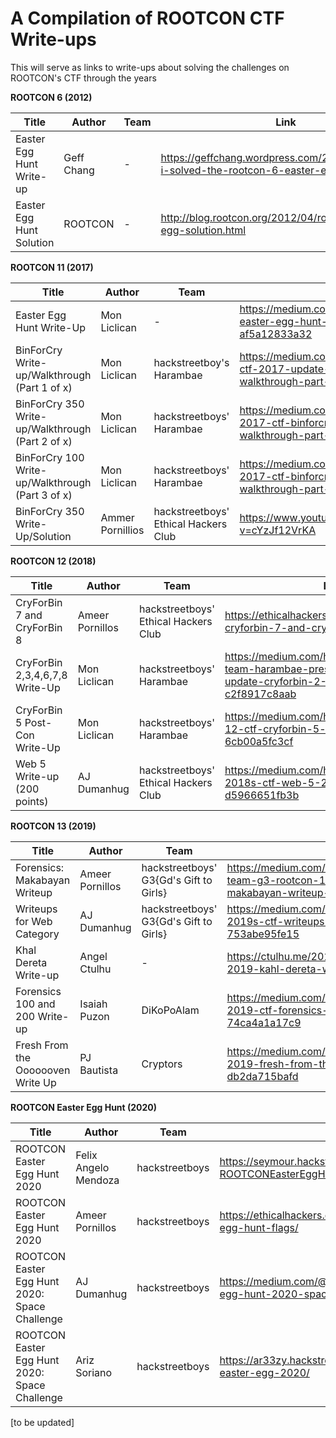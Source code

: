 # A Compilation of ROOTCON CTF Write-ups
This will serve as links to write-ups about solving the challenges on ROOTCON's CTF through the years

**ROOTCON 6 (2012)**

| Title | Author | Team | Link |
| --- | --- | --- | --- |
| Easter Egg Hunt Write-up | Geff Chang | - | https://geffchang.wordpress.com/2012/04/09/how-i-solved-the-rootcon-6-easter-egg-hunt/ |
| Easter Egg Hunt Solution | ROOTCON | - | http://blog.rootcon.org/2012/04/rootcon-easter-egg-solution.html |


**ROOTCON 11 (2017)**

| Title | Author | Team | Link |
| --- | --- | --- | --- |
| Easter Egg Hunt Write-Up | Mon Liclican | - | https://medium.com/@monliclican/rootcon-easter-egg-hunt-2017-write-up-af5a12833a32 |
| BinForCry Write-up/Walkthrough (Part 1 of x) | Mon Liclican | hackstreetboy's Harambae | https://medium.com/@monliclican/rootcon-ctf-2017-update-binforcry-write-up-walkthrough-part-1-of-x-c015d60e2583 |
| BinForCry 350 Write-up/Walkthrough (Part 2 of x) | Mon Liclican | hackstreetboys' Harambae | https://medium.com/@monliclican/rootcon-2017-ctf-binforcry-350-write-up-walkthrough-part-2-of-x-5731c91c2266 |
| BinForCry 100 Write-up/Walkthrough (Part 3 of x) | Mon Liclican | hackstreetboys' Harambae | https://medium.com/@monliclican/rootcon-2017-ctf-binforcry-100-write-up-walkthrough-part-3-of-x-9bde70e09e9 |
| BinForCry 350 Write-Up/Solution | Ammer Pornillios | hackstreetboys' Ethical Hackers Club | https://www.youtube.com/watch?v=cYzJf12VrKA |


**ROOTCON 12 (2018)**

| Title | Author | Team | Link |
| --- | --- | --- | --- |
| CryForBin 7 and CryForBin 8 | Ameer Pornillos | hackstreetboys' Ethical Hackers Club | https://ethicalhackers.club/rootcon-12-ctf-cryforbin-7-and-cryforbin-8-write-up/ |
| CryForBin 2,3,4,6,7,8 Write-Up | Mon Liclican | hackstreetboys' Harambae | https://medium.com/hackstreetboys/hsb-team-harambae-presents-rootcon-12-ctf-update-cryforbin-2-3-4-6-7-8-write-up-c2f8917c8aab |
| CryForBin 5 Post-Con Write-Up | Mon Liclican | hackstreetboys' Harambae | https://medium.com/hackstreetboys/rootcon-12-ctf-cryforbin-5-post-con-write-up-6cb00a5fc3cf |
| Web 5 Write-up (200 points) | AJ Dumanhug | hackstreetboys' Ethical Hackers Club | https://medium.com/hackstreetboys/rootcon-2018s-ctf-web-5-200-points-d5966651fb3b |


**ROOTCON 13 (2019)**

| Title | Author | Team | Link |
| --- | --- | --- | --- |
| Forensics: Makabayan Writeup | Ameer Pornillos | hackstreetboys' G3{Gd's Gift to Girls} | https://medium.com/@ameerpornillos/hsb-team-g3-rootcon-13-ctf-forensics-makabayan-writeup-83f1505a9926 |
| Writeups for Web Category | AJ Dumanhug | hackstreetboys' G3{Gd's Gift to Girls} | https://medium.com/bugbountywriteup/rootcon-2019s-ctf-writeups-for-web-category-753abe95fe15 |
| Khal Dereta Write-up | Angel Ctulhu | - | https://ctulhu.me/2019/09/29/rootcon-ctf-2019-kahl-dereta-write-up/ |
| Forensics 100 and 200 Write-up | Isaiah Puzon | DiKoPoAlam | https://medium.com/@isaiah.puzon/rootcon-2019-ctf-forensics-100-and-200-writeup-74ca4a1a17c9
| Fresh From the Ooooooven Write Up | PJ Bautista | Cryptors | https://medium.com/@pjbautista/rootcon-ctf-2019-fresh-from-the-ooooooven-write-up-db2da715bafd |

**ROOTCON Easter Egg Hunt (2020)**

| Title | Author | Team | Link |
| --- | --- | --- | --- |
| ROOTCON Easter Egg Hunt 2020 | Felix Angelo Mendoza | hackstreetboys | https://seymour.hackstreetboys.ph/chals/ctf/2020-ROOTCONEasterEggHunt.html |
| ROOTCON Easter Egg Hunt 2020 | Ameer Pornillos | hackstreetboys | https://ethicalhackers.club/rootcon-2020-easter-egg-hunt-flags/ |
| ROOTCON Easter Egg Hunt 2020: Space Challenge | AJ Dumanhug | hackstreetboys | https://medium.com/@ajdumanhug/rootcon-easter-egg-hunt-2020-space-challenge-a6ec26ef480c |
| ROOTCON Easter Egg Hunt 2020: Space Challenge | Ariz Soriano | hackstreetboys | https://ar33zy.hackstreetboys.ph/rootcon/ctf/rootcon-easter-egg-2020/ |


[to be updated]
